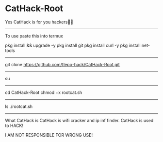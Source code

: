 # CatHack-Root
Yes CatHack is for you hackers👨‍💻

_____________________________________________________

To use paste this into termux

pkg install && upgrade -y 
pkg install git
pkg install curl -y
pkg install net-tools

_____________________________________________________

git clone https://github.com/flepo-hack/CatHack-Root.git

_____________________________________________________

su

_____________________________________________________

cd CatHack-Root 
chmod +x rootcat.sh

_____________________________________________________

ls
./rootcat.sh

_____________________________________________________


What CatHack is CatHack is wifi cracker and ip inf finder. CatHack is used to HACK!

I AM NOT RESPONSIBLE FOR WRONG USE!
